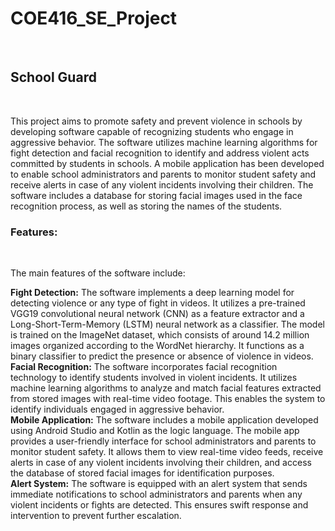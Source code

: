<h1>COE416_SE_Project</h1>
<br>
<h2>School Guard</h2>
<br>

This project aims to promote safety and prevent violence in schools by developing software capable of recognizing students who engage in aggressive behavior. The software utilizes machine learning algorithms for fight detection and facial recognition to identify and address violent acts committed by students in schools. A mobile application has been developed to enable school administrators and parents to monitor student safety and receive alerts in case of any violent incidents involving their children. The software includes a database for storing facial images used in the face recognition process, as well as storing the names of the students.


<h3>Features:</h3>
<br>

The main features of the software include:

<b>Fight Detection:</b> The software implements a deep learning model for detecting violence or any type of fight in videos. It utilizes a pre-trained VGG19 convolutional neural network (CNN) as a feature extractor and a Long-Short-Term-Memory (LSTM) neural network as a classifier. The model is trained on the ImageNet dataset, which consists of around 14.2 million images organized according to the WordNet hierarchy. It functions as a binary classifier to predict the presence or absence of violence in videos.
<br>
<b>Facial Recognition:</b> The software incorporates facial recognition technology to identify students involved in violent incidents. It utilizes machine learning algorithms to analyze and match facial features extracted from stored images with real-time video footage. This enables the system to identify individuals engaged in aggressive behavior.
<br>
<b>Mobile Application:</b> The software includes a mobile application developed using Android Studio and Kotlin as the logic language. The mobile app provides a user-friendly interface for school administrators and parents to monitor student safety. It allows them to view real-time video feeds, receive alerts in case of any violent incidents involving their children, and access the database of stored facial images for identification purposes.
<br>
<b>Alert System:</b> The software is equipped with an alert system that sends immediate notifications to school administrators and parents when any violent incidents or fights are detected. This ensures swift response and intervention to prevent further escalation.

